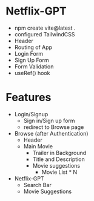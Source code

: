 # Netflix-GPT
- npm create vite@latest .
- configured TailwindCSS
- Header
- Routing of App
- Login Form
- Sign Up Form
- Form Validation
- useRef() hook

# Features
- Login/Signup
    - Sign in/Sign up form
    - redirect to Browse page
- Browse (after Authentication)
    - Header
    - Main Movie
        - Trailer in Background
        - Title and Description
        - Movie suggestions
            - Movie List * N
- Netflix-GPT
    - Search Bar
    - Movie Suggestions

